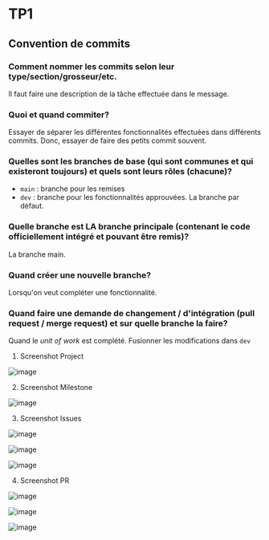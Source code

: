 # TP1
## Convention de commits

### Comment nommer les commits selon leur type/section/grosseur/etc.

Il faut faire une description de la tâche effectuée dans le message.

### Quoi et quand commiter?

Essayer de séparer les différentes fonctionnalités effectuées dans différents commits. Donc, essayer de faire des petits commit souvent.


### Quelles sont les branches de base (qui sont communes et qui existeront toujours) et quels sont leurs rôles (chacune)?

- ```main``` : branche pour les remises
- ```dev``` : branche pour les fonctionnalités approuvées. La branche par défaut.


### Quelle branche est LA branche principale (contenant le code officiellement intégré et pouvant être remis)?

La branche main.

### Quand créer une nouvelle branche?

Lorsqu'on veut compléter une fonctionnalité.

### Quand faire une demande de changement / d'intégration (pull request / merge request) et sur quelle branche la faire?

Quand le *unit of work* est complété. Fusionner les modifications dans ``` dev ```

1. Screenshot Project

![image](https://user-images.githubusercontent.com/22758226/151673603-b10b873d-062f-40d7-82ef-1c2b3f5a8652.png)

2. Screenshot Milestone

![image](https://user-images.githubusercontent.com/22758226/151673643-ce851cae-c57e-4d0a-ac3c-fa09e87e709c.png)

3. Screenshot Issues

![image](https://user-images.githubusercontent.com/22758226/151673683-432c007e-74f1-4c11-a69d-e71af72873a8.png)

![image](https://user-images.githubusercontent.com/22758226/151673713-39ac25c6-cfcc-45a2-bc32-036c23e7aa0d.png)

![image](https://user-images.githubusercontent.com/22758226/151673728-59bd6e28-8412-45d9-b0e2-4040673afacb.png)

4. Screenshot PR

![image](https://user-images.githubusercontent.com/22758226/151673776-7a970676-e553-417c-b730-8b914e482700.png)

![image](https://user-images.githubusercontent.com/22758226/151673790-40eca214-b49e-4e19-aa1e-0d86baa61778.png)

![image](https://user-images.githubusercontent.com/22758226/151673801-84ca4284-2673-48c5-978e-3a0157ec3d16.png)
